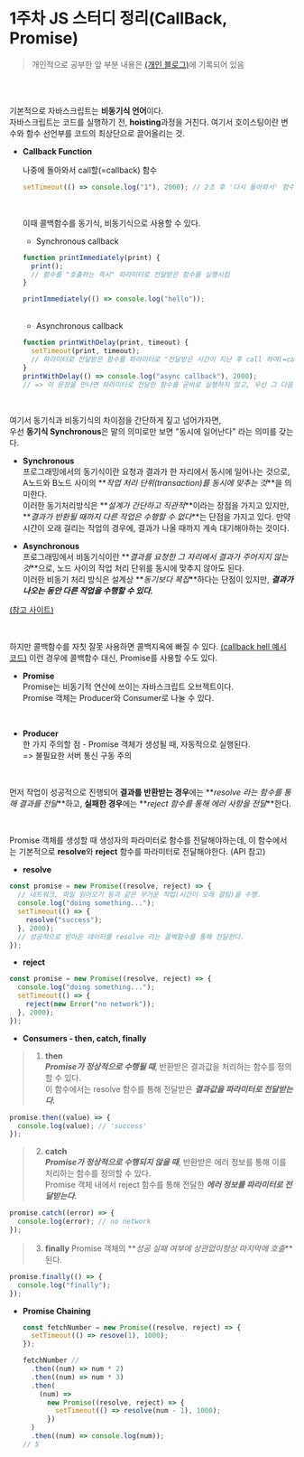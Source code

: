 # 1주차 JS 스터디 정리(CallBack, Promise)

> 개인적으로 공부한 앞 부분 내용은 [(개인 블로그)](https://minsan.tistory.com/)에 기록되어 있음

<br><br>

기본적으로 자바스크립트는 **비동기식 언어**이다.  
자바스크립트는 코드를 실행하기 전, **hoisting**과정을 거친다. 여기서 호이스팅이란 변수와 함수 선언부를 코드의 최상단으로 끌어올리는 것.

- **Callback Function**

  나중에 돌아와서 call할(=callback) 함수

  ```javascript
  setTimeout(() => console.log("1"), 2000); // 2초 후 '다시 돌아와서' 함수 실행
  ```

  <br>

  이때 콜백함수를 동기식, 비동기식으로 사용할 수 있다.

  - Synchronous callback

  ```javascript
  function printImmediately(print) {
    print();
    // 함수를 "호출하는 즉시" 파라미터로 전달받은 함수를 실행시킴
  }

  printImmediately(() => console.log("hello"));
  ```

  <br>

  - Asynchronous callback

  ```javascript
  function printWithDelay(print, timeout) {
    setTimeout(print, timeout);
    // 파라미터로 전달받은 함수를 파라미터로 "전달받은 시간이 지난 후 call 하여(=callback) 실행"
  }
  printWithDelay(() => console.log("async callback"), 2000);
  // => 이 문장을 만나면 파라미터로 전달한 함수를 곧바로 실행하지 않고, 우선 그 다음 코드 작업을 수행한다. 그리고 주어진 시간(timeout. 여기서는 2초)이 지나면 함수로 돌아와서 함수를 실행
  ```

    <br>

여기서 동기식과 비동기식의 차이점을 간단하게 짚고 넘어가자면,  
우선 **동기식 Synchronous**은 말의 의미로만 보면 "동시에 일어난다" 라는 의미를 갖는다.

- **Synchronous**  
  프로그래밍에서의 동기식이란 요청과 결과가 한 자리에서 동시에 일어나는 것으로, A노드와 B노드 사이의 **_작업 처리 단위(transaction)를 동시에 맞추는 것_**을 의미한다.  
  이러한 동기처리방식은 **_설계가 간단하고 직관적_**이라는 장점을 가지고 있지만, **_결과가 반환될 때까지 다른 작업은 수행할 수 없다_**는 단점을 가지고 있다. 만약 시간이 오래 걸리는 작업의 경우에, 결과가 나올 때까지 계속 대기해야하는 것이다.

- **Asynchronous**  
  프로그래밍에서 비동기식이란 **_결과를 요청한 그 자리에서 결과가 주어지지 않는 것_**으로, 노드 사이의 작업 처리 단위를 동시에 맞추지 않아도 된다.  
  이러한 비동기 처리 방식은 설계상 **_동기보다 복잡_**하다는 단점이 있지만, **_결과가 나오는 동안 다른 작업을 수행할 수 있다._**

[(참고 사이트)](https://private.tistory.com/24)

<br>

하지만 콜백함수를 자칫 잘못 사용하면 콜백지옥에 빠질 수 있다. [(callback hell 예시코드)](https://github.com/minSsan/JavaScript_basic/blob/main/JavaScript/async/callback.js#L27) 이런 경우에 콜백함수 대신, Promise를 사용할 수도 있다.

- **Promise**  
  Promise는 비동기적 연산에 쓰이는 자바스크립트 오브젝트이다.  
  Promise 객체는 Producer와 Consumer로 나눌 수 있다.

<br>

- **Producer**  
  한 가지 주의할 점 - Promise 객체가 생성될 때, 자동적으로 실행된다.  
  => 불필요한 서버 통신 구동 주의

<br>

먼저 작업이 성공적으로 진행되어 **결과를 반환받는 경우**에는 **_resolve 라는 함수를 통해 결과를 전달_**하고, **실패한 경우**에는 **_reject 함수를 통해 에러 사항을 전달_**한다.

<br>

Promise 객체를 생성할 때 생성자의 파라미터로 함수를 전달해야하는데, 이 함수에서는 기본적으로 **resolve**와 **reject** 함수를 파라미터로 전달해야한다. (API 참고)
<br>

- **resolve**

```javascript
const promise = new Promise((resolve, reject) => {
  // 네트워크, 파일 읽어오기 등과 같은 무거운 작업(시간이 오래 걸림)을 수행.
  console.log("doing something...");
  setTimeout(() => {
    resolve("success");
  }, 2000);
  // 성공적으로 받아온 데이터를 resolve 라는 콜백함수를 통해 전달한다.
});
```

- **reject**

```javascript
const promise = new Promise((resolve, reject) => {
  console.log("doing something...");
  setTimeout(() => {
    reject(new Error("no network"));
  }, 2000);
});
```

- **Consumers - then, catch, finally**

> 1. **then**  
>    **_Promise가 정상적으로 수행될 때_**, 반환받은 결과값을 처리하는 함수를 정의할 수 있다.  
>    이 함수에서는 resolve 함수를 통해 전달받은 **_결과값을 파라미터로 전달받는다._**

```javascript
promise.then((value) => {
  console.log(value); // 'success'
});
```

> 2. **catch**  
>    **_Promise가 정상적으로 수행되지 않을 때_**, 반환받은 에러 정보를 통해 이를 처리하는 함수를 정의할 수 있다.  
>    Promise 객체 내에서 reject 함수를 통해 전달한 **_에러 정보를 파라미터로 전달받는다._**

```javascript
promise.catch((error) => {
  console.log(error); // no network
});
```

> 3. **finally**
>    Promise 객체의 **_성공 실패 여부에 상관없이항상 마지막에 호출_**된다.

```javascript
promise.finally(() => {
  console.log("finally");
});
```

- **Promise Chaining**

  ```javascript
  const fetchNumber = new Promise((resolve, reject) => {
    setTimeout(() => resove(1), 1000);
  });

  fetchNumber //
    .then((num) => num * 2)
    .then((num) => num * 3)
    .then(
      (num) =>
        new Promise((resolve, reject) => {
          setTimeout(() => resolve(num - 1), 1000);
        })
    )
    .then((num) => console.log(num));
  // 5
  ```
